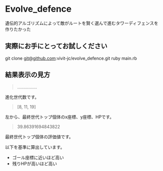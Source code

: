 # Evolve_defence

遺伝的アルゴリズムによって敵がルートを賢く選んで進むタワーディフェンスを作りたかった

## 実際にお手にとってお試しください

git clone git@github.com:vivit-jc/evolve_defence.git
ruby main.rb

## 結果表示の見方

> ................

進化世代数です。

> [8, 11, 19]

左から、最終世代トップ個体のx座標、y座標、HPです。

> 39.86391694843822

最終世代トップ個体の評価値です。

以下を基準に算出しています。

- ゴール座標に近いほど高い
- 残りHPが高いほど高い